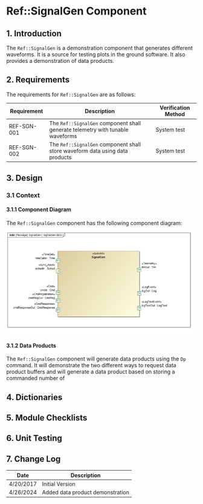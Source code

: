 # Ref::SignalGen Component

## 1. Introduction

The `Ref::SignalGen` is a demonstration component that generates different waveforms. It is a source for testing plots in the ground software. It also provides a demonstration of data products.

## 2. Requirements

The requirements for `Ref::SignalGen` are as follows:

Requirement | Description | Verification Method
----------- | ----------- | -------------------
REF-SGN-001 | The `Ref::SignalGen` component shall generate telemetry with tunable waveforms | System test
REF-SGN-002 | The `Ref::SignalGen` component shall store waveform data using data products | System test

## 3. Design

### 3.1 Context

#### 3.1.1 Component Diagram

The `Ref::SignalGen` component has the following component diagram:

![`Ref::SignalGen` Diagram](img/SignalGenBDD.jpg "Ref::SignalGen")

#### 3.1.2 Data Products

The `Ref::SignalGen` component will generate data products using the `Dp` command.
It will demonstrate the two different ways to request data product buffers and will generate
a data product based on storing a commanded number of 

## 4. Dictionaries

## 5. Module Checklists

## 6. Unit Testing

## 7. Change Log

Date | Description
---- | -----------
4/20/2017 | Initial Version
4/26/2024 | Added data product demonstration



